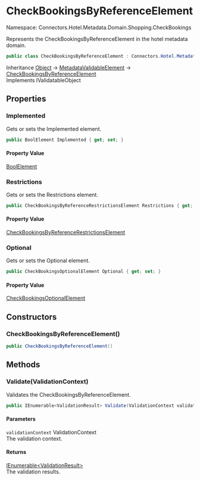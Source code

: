 # CheckBookingsByReferenceElement

Namespace: Connectors.Hotel.Metadata.Domain.Shopping.CheckBookings

Represents the CheckBookingsByReferenceElement in the hotel metadata domain.

```csharp
public class CheckBookingsByReferenceElement : Connectors.Hotel.Metadata.Domain.Common.MetadataValidableElement, System.ComponentModel.DataAnnotations.IValidatableObject
```

Inheritance [Object](https://docs.microsoft.com/en-us/dotnet/api/system.object) → [MetadataValidableElement](./connectors.hotel.metadata.domain.common.metadatavalidableelement) → [CheckBookingsByReferenceElement](./connectors.hotel.metadata.domain.shopping.checkbookings.checkbookingsbyreferenceelement)<br />
Implements IValidatableObject

## Properties

### **Implemented**

Gets or sets the Implemented element.

```csharp
public BoolElement Implemented { get; set; }
```

#### Property Value

[BoolElement](./connectors.hotel.metadata.domain.basetypes.boolelement)<br />

### **Restrictions**

Gets or sets the Restrictions element.

```csharp
public CheckBookingsByReferenceRestrictionsElement Restrictions { get; set; }
```

#### Property Value

[CheckBookingsByReferenceRestrictionsElement](./connectors.hotel.metadata.domain.shopping.checkbookings.byreference.checkbookingsbyreferencerestrictionselement)<br />

### **Optional**

Gets or sets the Optional element.

```csharp
public CheckBookingsOptionalElement Optional { get; set; }
```

#### Property Value

[CheckBookingsOptionalElement](./connectors.hotel.metadata.domain.shopping.checkbookings.checkbookingsoptionalelement)<br />

## Constructors

### **CheckBookingsByReferenceElement()**

```csharp
public CheckBookingsByReferenceElement()
```

## Methods

### **Validate(ValidationContext)**

Validates the CheckBookingsByReferenceElement.

```csharp
public IEnumerable<ValidationResult> Validate(ValidationContext validationContext)
```

#### Parameters

`validationContext` ValidationContext<br />
The validation context.

#### Returns

[IEnumerable\<ValidationResult\>](https://docs.microsoft.com/en-us/dotnet/api/system.collections.generic.ienumerable-1)<br />
The validation results.
